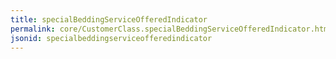 ```yaml
---
title: specialBeddingServiceOfferedIndicator
permalink: core/CustomerClass.specialBeddingServiceOfferedIndicator.html
jsonid: specialbeddingserviceofferedindicator
---
```

